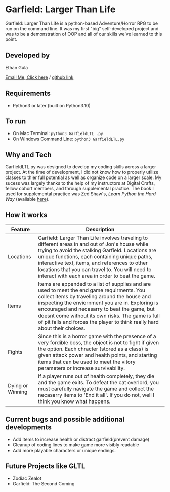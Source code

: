 # Garfield: Larger Than Life

Garfield: Larger Than Life is a python-based Adventure/Horror RPG to be run on the command line. It was my first "big" self-developed project and was to be a demonstration of OOP and all of our skills we've learned to this point. 


## Developed by

Ethan Gula

[Email Me, Click here](Ethangula96@gmail.com) / [github link](https://github.com/Emgula96/DCBC/tree/main/On%20going%20projects/Games)


## Requirements

- Python3 or later (built on Python3.10)



## To run

- On Mac Terminal: `python3 GarfieldLTL .py`
- On Windows Command Line: `python3 GarfieldLTL.py`


## Why and Tech

GarfieldLTL.py was designed to develop my coding skills across a larger project. At the time of development, I did not know how to properly utilize classes to thier full potential as well as organize code on a larger scale. My sucess was largely thanks to the help of my instructors at Digital Crafts, fellow cohort members, and through supplemental practice. The book I used for supplemental practice was Zed Shaw's, *Learn Python the Hard Way* (available [here](https://www.amazon.com/Learn-Python-Hard-Way-Introduction/dp/0134692888/ref=sr_1_1?keywords=python+the+hard+way&qid=1577465107&sr=8-1)). 



## How it works

| Feature | Description |
| ----------- | ----------- |
| Locations | Garfield: Larger Than Life involves traveling to different areas in and out of Jon's house while trying to avoid the stalking Garfield. Locations are unique functions, each containing unique paths, interactive text, items,  and references to other locations that you can travel to. You will need to interact with each area in order to beat the game. |
| Items | Items are appended to a list of supplies and are used to meet the end game requirments. You collect items by traveling around the house and inspecting the enviornment you are in. Exploring is encouraged and necasarry to beat the game, but doesnt come without its own risks. The game is full of pit falls and forces the player to think really hard about their choices. |
| Fights | Since this is a horror game with the presence of a very fordible boss, the object is not to fight if given the option. Each chracter (stored as a class) is given attack power and health points, and starting items that can be used to meet the vitory perameters or increase survivability. |
| Dying or Winning | If a player runs out of health completely, they die and the game exits. To defeat the cat overlord, you must carefully navigate the game and collect the necasarry items to 'End it all'. If you do not, well I think you know what happens. 


## Current bugs and possible additional developments
- Add items to increase health or distract garfield(prevent damage)
- Cleanup of coding lines to make game more visibly readable
- Add more playable characters or unique endings.

## Future Projects like GLTL
- Zodiac Zealot
- Garfield: The Second Coming